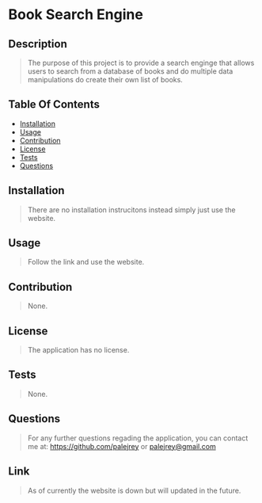# Book Search Engine 

 ## Description 
 > The purpose of this project is to provide a search enginge that allows users to search from a database of books and do multiple data manipulations do create their own list of books. 
 ## Table Of Contents 
 - [Installation](#Installation) 
 - [Usage](#Usage) 
 - [Contribution](#Contribution) 
 - [License](#License) 
 - [Tests](#Tests) 
 - [Questions](#Questions) 
## Installation 
 > There are no installation instrucitons instead simply just use the website. 
 ## Usage 
 > Follow the link and use the website. 
 ## Contribution 
 > None. 
## License 
 > The application has no license. 
 ## Tests 
 > None. 
 ## Questions 
> For any further questions regading the application,  you can contact me at: https://github.com/palejrey or palejrey@gmail.com
## Link
> As of currently the website is down but will updated in the future.
